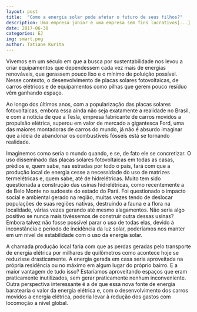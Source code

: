 ```yaml
---
layout: post
title:  "Como a energia solar pode afetar o futuro de seus filhos?"
description: Uma empresa júnior é uma empresa sem fins lucrativos[...]
date: 2017-06-30
categories: EJ
img: smart.png
author: Tatiane Kurita
---
```

Vivemos em um século em que a busca por sustentabilidade nos levou a criar equipamentos que dependessem cada vez mais de energias renováveis, que gerassem pouco lixo e o mínimo de poluição possível. Nesse contexto, o desenvolvimento de placas solares fotovoltaicas, de carros elétricos e de equipamentos como pilhas que gerem pouco resíduo vêm ganhando espaço.

Ao longo dos últimos anos, com a popularização das placas solares fotovoltaicas, embora essa ainda não seja exatamente a realidade no Brasil, e com a notícia de que a Tesla, empresa fabricante de carros movidos a propulsão elétrica, superou em valor de mercado a gigantesca Ford, uma das maiores montadoras de carros do mundo, já não é absurdo imaginar que a ideia de abandonar os combustíveis fósseis está se tornando realidade.

Imaginemos como seria o mundo quando, e se, de fato ele se concretizar. O uso disseminado das placas solares fotovoltaicas em todas as casas, prédios e, quem sabe, nas estradas por todo o país, fará com que a produção local de energia cesse a necessidade do uso de matrizes termelétricas e, quem sabe, até de hidrelétricas. Muito tem sido questionada a construção das usinas hidrelétricas, como recentemente a de Belo Monte no sudoeste do estado do Pará. Foi questionado o impacto social e ambiental gerado na região, muitas vezes tendo de deslocar populações de suas regiões nativas, destruindo a fauna e a flora na localidade, várias vezes gerando até mesmo alagamentos. Não seria algo positivo se nunca mais tivéssemos de construir outra dessas usinas? Embora talvez não fosse possível parar o uso de todas elas, devido à inconstância e período de incidência da luz solar, poderíamos nos manter em um nível de estabilidade com o uso da energia solar.

A chamada produção local faria com que as perdas geradas pelo transporte de energia elétrica por milhares de quilômetros como acontece hoje se reduzisse drasticamente. A energia gerada em casa seria aproveitada na própria residência ou no máximo em algum lugar do próprio bairro. E a maior vantagem de tudo isso? Estaríamos aproveitando espaços que eram praticamente inutilizados, sem gerar praticamente nenhum inconveniente. Outra perspectiva interessante é a de que essa nova fonte de energia baratearia o valor da energia elétrica e, com o desenvolvimento dos carros movidos a energia elétrica, poderia levar à redução dos gastos com locomoção a nível global.
